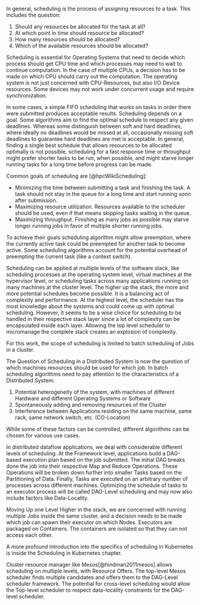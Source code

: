 In general, scheduling is the process of assigning resources to a task. This includes the question:

1. Should any resources be allocated for the task at all?
2. At which point in time should resource be allocated?
3. How many resources should be allocated?
4. Which of the available resources should be allocated?

Scheduling is essential for Operating Systems that need to decide which process should get CPU time and which processes may need to wait to continue computation. In the case of multiple CPUs, a decision has to be made on which CPU should carry out the computation.
The operating system is not just concerned with CPU-Resources, but also I/O Device resources. Some devices may not work under concurrent usage and require synchronization.

In some cases, a simple FIFO scheduling that works on tasks in order there were submitted produces acceptable results.
Scheduling depends on a goal. Some algorithms aim to find the optimal schedule to respect any given deadlines. Whereas some distinguish between soft and hard deadlines, where ideally no deadlines would be missed at all, occasionally missing soft deadlines to guarantee hard deadlines are met is acceptable. In general, finding a single best schedule that allows resources to be allocated optimally is not possible.
scheduling for a fast response time or throughput might prefer shorter tasks to be run, when possible, and might starve longer running tasks for a long time before progress can be made.

Common goals of scheduling are [@hpcWikiScheduling]:

- Minimizing the time between submitting a task and finishing the task. A task should not stay in the queue for a long time and start running soon after submission.
- Maximizing resource utilization. Resources available to the scheduler should be used, even if that means skipping tasks waiting in the queue.
- Maximizing throughput. Finishing as many jobs as possible may starve longer running jobs in favor of multiple shorter running jobs.

To achieve their goals scheduling algorithm might allow preemption, where the currently active task could be preempted for another task to become active. Some scheduling algorithms account for the potential overhead of preempting the current task (like a context switch).

Scheduling can be applied at multiple levels of the software stack, like scheduling processes at the operating system level, virtual machines at the hypervisor level, or scheduling tasks across many applications running on many machines at the cluster level. The higher up the stack, the more and more potential schedules become possible. It is a balancing act of complexity and performance. At the highest level, the scheduler has the most knowledge about the systems and could come up with optimal scheduling. However, it seems to be a wise choice for scheduling to be handled in their respective stack layer since a lot of complexity can be encapsulated inside each layer. Allowing the top level scheduler to micromanage the complete stack creates an explosion of complexity.

For this work, the scope of scheduling is limited to batch scheduling of Jobs in a cluster.

The Question of Scheduling in a Distributed System is now the question of which machines resources should be used for which job. In batch scheduling algorithms need to pay attention to the characteristics of a Distributed System:

1. Potential heterogeneity of the system, with machines of different Hardware and different Operating Systems or Software
2. Spontaneously adding and removing resources of the Cluster
3. Interference between Applications residing on the same machine, same rack, same network switch, etc. (CO-Location)

While some of these factors can be controlled, different algorithms can be chosen for various use cases.

In distributed dataflow applications, we deal with considerable different levels of scheduling. At the Framework level, applications build a DAG-based execution plan based on the job submitted. The initial DAG breaks done the job into their respective Map and Reduce Operations. These Operations will be broken down further into smaller Tasks based on the Partitioning of Data. Finally, Tasks are executed on an arbitrary number of processes across different machines. Optimizing the schedule of tasks to an executor process will be called DAG-Level scheduling and may now also include factors like Data-Locality.

Moving Up one Level Higher in the stack, we are concerned with running multiple Jobs inside the same cluster, and a decision needs to be made which job can spawn their executor on which Nodes. Executors are packaged on Containers. The containers are isolated so that they can not access each other.

A more profound introduction into the specifics of scheduling in Kubernetes is inside the Scheduling in Kubernetes chapter.

Cluster resource manager like Mesos[@hindman2011mesos] allows scheduling on multiple levels, with Resource Offers. The top-level Mesos scheduler finds multiple candidates and offers them to the DAG-Level scheduler framework. The potential for cross-level scheduling would allow the Top-level scheduler to respect data-locality constraints for the DAG-level scheduler.